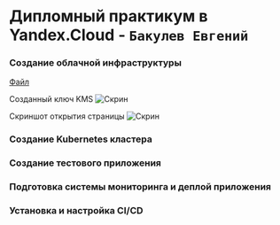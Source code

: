 # Дипломный практикум в Yandex.Cloud - `Бакулев Евгений`

### Создание облачной инфраструктуры

[Файл]() 


Созданный ключ KMS
![Скрин]()

Скриншот открытия страницы
![Скрин]()


### Создание Kubernetes кластера



### Создание тестового приложения



### Подготовка cистемы мониторинга и деплой приложения



### Установка и настройка CI/CD
